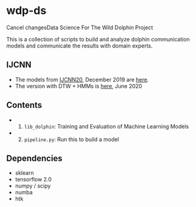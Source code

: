 # wdp-ds
Cancel changesData Science For The Wild Dolphin Project

This is a collection of scripts to build and analyze dolphin communication models
and communicate the results with domain experts. 

## IJCNN

+ The models from [IJCNN20](https://arxiv.org/abs/2005.07623), December 2019 are [here](https://github.com/dkohlsdorf/wdp-ds/tree/v4.0/). 
+ The version with DTW + HMMs is [here](https://github.com/dkohlsdorf/wdp-ds/tree/denise_semi_happy), June 2020

## Contents

+ 1) `lib_dolphin`: Training and Evaluation of Machine Learning Models
+ 2) `pipeline.py`: Run this to build a model

## Dependencies
+ sklearn
+ tensorflow 2.0
+ numpy / scipy
+ numba
+ htk
